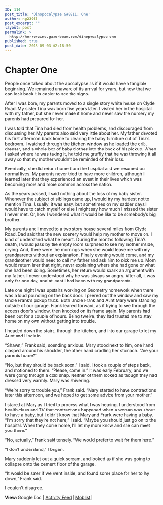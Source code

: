 ```yaml
---
ID: 114
post_title: 'Dinopocalypse &#8211; One'
author: ng23055
post_excerpt: ""
layout: post
permalink: >
  http://horrorzine.gazerbeam.com/dinopocalypse-one
published: true
post_date: 2018-09-03 02:18:50
---
```

<h1>Chapter One</h1>
People once talked about the apocalypse as if it would have a tangible beginning. We remained unaware of its arrival for years, but now that we can look back it is easier to see the signs.

After I was born, my parents moved to a single story white house on Clyde Road. My sister Tina was born five years later. I visited her in the hospital with my father, but she never made it home and never saw the nursery my parents had prepared for her.

I was told that Tina had died from health problems, and discouraged from discussing her. My parents also said very little about her. My father devoted his first afternoon back home to clearing the baby furniture out of Tina’s bedroom. I watched through the kitchen window as he loaded the crib, dresser, and a whole box of baby clothes into the back of his pickup. When I asked where he was taking it, he told me gruffly that he was throwing it all away so that my mother wouldn’t be reminded of their loss.

Eventually, she did return home from the hospital and we resumed our normal lives. My parents never tried to have more children, although I learned later that they experienced an event in their lives which was becoming more and more common across the nation.

As the years passed, I said nothing about the loss of my baby sister. Whenever the subject of siblings came up, I would try my hardest not to mention Tina. Usually, it was easy, but sometimes on my sadder days I would have to catch myself or else I might say how much I missed the sister I never met. Or, how I wondered what it would be like to be somebody’s big brother.

My parents and I moved to a two story house several miles from Clyde Road. Dad said that the new scenery would help my mother to move on. I kind of understand what he meant. During the months following Tina’s death, I would pass by the empty room surprised to see my mother inside, crying. And, there were the mornings when she would leave me with my grandparents without an explanation. Finally evening would come, and my grandmother would need to call my father and ask him to pick me up. Mom would return later that night, never explaining where she had gone or what she had been doing. Sometimes, her return would spark an argument with my father. I never understood why he was always so angry. After all, it was only for one day, and at least I had been with my grandparents.

Late one night I was upstairs working on Geometry homework when there was a loud pounding on the back door. I peered out the window and saw my Uncle Frank’s pickup truck. Both Uncle Frank and Aunt Mary were standing outside of our garage. Frank leaned forward, as if trying to see through the access door’s window, then knocked on its frame again. My parents had been out for a couple of hours. Being twelve, they had trusted me to stay home on my own without getting into trouble.

I headed down the stairs, through the kitchen, and into our garage to let my Aunt and Uncle in.

“Shawn,” Frank said, sounding anxious. Mary stood next to him, one hand clasped around his shoulder, the other hand cradling her stomach. “Are your parents home?”

“No, but they should be back soon.” I said. I took a couple of steps back, and motioned to them. “Please, come in.” It was early February, and we were going through a cold snap. Neither of them looked as though they had dressed very warmly. Mary was shivering.

“We’re sorry to trouble you,” Frank said. “Mary started to have contractions later this afternoon, and we hoped to get some advice from your mother.”

I stared at Mary as I tried to process what I was hearing. I understood from health class and TV that contractions happened when a woman was about to have a baby, but I didn’t know that Mary and Frank were having a baby. “I’m sorry that they’re not here,” I said. “Maybe you should just go on to the hospital. When they come home, I’ll let my mom know and she can meet you there.”

“No, actually,” Frank said tensely. “We would prefer to wait for them here.”

“I don’t understand,” I began.

Mary suddenly let out a quick scream, and looked as if she was going to collapse onto the cement floor of the garage.

“It would be safer if we went inside, and found some place for her to lay down,” Frank said.

I couldn’t disagree.

<b>View: </b>Google Doc | <a href="http://moblisthq.freshdesk.com/public/tickets/59ea1416db16c340e5df56e9290f1697">Activity Feed</a> | <a href="http://moblisthq.wordpress.com/">Moblist</a> |
